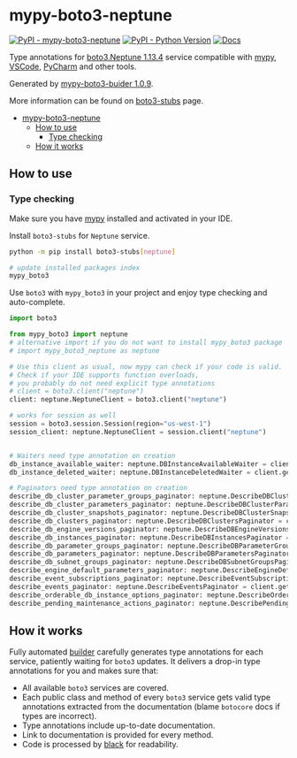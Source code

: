 # mypy-boto3-neptune

[![PyPI - mypy-boto3-neptune](https://img.shields.io/pypi/v/mypy-boto3-neptune.svg?color=blue)](https://pypi.org/project/mypy-boto3-neptune)
[![PyPI - Python Version](https://img.shields.io/pypi/pyversions/mypy-boto3-neptune.svg?color=blue)](https://pypi.org/project/mypy-boto3-neptune)
[![Docs](https://img.shields.io/readthedocs/mypy-boto3-builder.svg?color=blue)](https://mypy-boto3-builder.readthedocs.io/)

Type annotations for
[boto3.Neptune 1.13.4](https://boto3.amazonaws.com/v1/documentation/api/1.13.4/reference/services/neptune.html#Neptune) service
compatible with [mypy](https://github.com/python/mypy), [VSCode](https://code.visualstudio.com/),
[PyCharm](https://www.jetbrains.com/pycharm/) and other tools.

Generated by [mypy-boto3-buider 1.0.9](https://github.com/vemel/mypy_boto3_builder).

More information can be found on [boto3-stubs](https://pypi.org/project/boto3-stubs/) page.

- [mypy-boto3-neptune](#mypy-boto3-neptune)
  - [How to use](#how-to-use)
    - [Type checking](#type-checking)
  - [How it works](#how-it-works)

## How to use

### Type checking

Make sure you have [mypy](https://github.com/python/mypy) installed and activated in your IDE.

Install `boto3-stubs` for `Neptune` service.

```bash
python -m pip install boto3-stubs[neptune]

# update installed packages index
mypy_boto3
```

Use `boto3` with `mypy_boto3` in your project and enjoy type checking and auto-complete.

```python
import boto3

from mypy_boto3 import neptune
# alternative import if you do not want to install mypy_boto3 package
# import mypy_boto3_neptune as neptune

# Use this client as usual, now mypy can check if your code is valid.
# Check if your IDE supports function overloads,
# you probably do not need explicit type annotations
# client = boto3.client("neptune")
client: neptune.NeptuneClient = boto3.client("neptune")

# works for session as well
session = boto3.session.Session(region="us-west-1")
session_client: neptune.NeptuneClient = session.client("neptune")


# Waiters need type annotation on creation
db_instance_available_waiter: neptune.DBInstanceAvailableWaiter = client.get_waiter("db_instance_available")
db_instance_deleted_waiter: neptune.DBInstanceDeletedWaiter = client.get_waiter("db_instance_deleted")

# Paginators need type annotation on creation
describe_db_cluster_parameter_groups_paginator: neptune.DescribeDBClusterParameterGroupsPaginator = client.get_paginator("describe_db_cluster_parameter_groups")
describe_db_cluster_parameters_paginator: neptune.DescribeDBClusterParametersPaginator = client.get_paginator("describe_db_cluster_parameters")
describe_db_cluster_snapshots_paginator: neptune.DescribeDBClusterSnapshotsPaginator = client.get_paginator("describe_db_cluster_snapshots")
describe_db_clusters_paginator: neptune.DescribeDBClustersPaginator = client.get_paginator("describe_db_clusters")
describe_db_engine_versions_paginator: neptune.DescribeDBEngineVersionsPaginator = client.get_paginator("describe_db_engine_versions")
describe_db_instances_paginator: neptune.DescribeDBInstancesPaginator = client.get_paginator("describe_db_instances")
describe_db_parameter_groups_paginator: neptune.DescribeDBParameterGroupsPaginator = client.get_paginator("describe_db_parameter_groups")
describe_db_parameters_paginator: neptune.DescribeDBParametersPaginator = client.get_paginator("describe_db_parameters")
describe_db_subnet_groups_paginator: neptune.DescribeDBSubnetGroupsPaginator = client.get_paginator("describe_db_subnet_groups")
describe_engine_default_parameters_paginator: neptune.DescribeEngineDefaultParametersPaginator = client.get_paginator("describe_engine_default_parameters")
describe_event_subscriptions_paginator: neptune.DescribeEventSubscriptionsPaginator = client.get_paginator("describe_event_subscriptions")
describe_events_paginator: neptune.DescribeEventsPaginator = client.get_paginator("describe_events")
describe_orderable_db_instance_options_paginator: neptune.DescribeOrderableDBInstanceOptionsPaginator = client.get_paginator("describe_orderable_db_instance_options")
describe_pending_maintenance_actions_paginator: neptune.DescribePendingMaintenanceActionsPaginator = client.get_paginator("describe_pending_maintenance_actions")
```

## How it works

Fully automated [builder](https://github.com/vemel/mypy_boto3_builder) carefully generates
type annotations for each service, patiently waiting for `boto3` updates. It delivers
a drop-in type annotations for you and makes sure that:

- All available `boto3` services are covered.
- Each public class and method of every `boto3` service gets valid type annotations
  extracted from the documentation (blame `botocore` docs if types are incorrect).
- Type annotations include up-to-date documentation.
- Link to documentation is provided for every method.
- Code is processed by [black](https://github.com/psf/black) for readability.